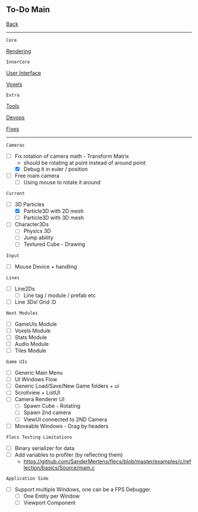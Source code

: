 To-Do Main
-----

[Back](../../readme.md)

-----

`Core`

[Rendering](todo-rendering.md)

`InnerCore`

[User Interface](todo-ui.md)

[Voxels](todo-voxels.md)

`Extra`

[Tools](todo-tools.md)

[Devops](todo-devops.md)

[Fixes](todo-fixes.md)

-----

`Cameras`
- [ ] Fix rotation of camera math - Transform Matrix
    - should be rotating at point instead of around point
    - [x] Debug it in euler / position
- [ ] Free roam camera
    - [ ] Using mouse to rotate it around

`Current`
- [ ] 3D Particles
    - [x] Particle3D with 2D mesh
    - [ ] Particle3D with 3D mesh
- [ ] Character3Ds
    - [ ] Physics 3D
    - [ ] Jump ability
    - [ ] Textured Cube - Drawing

`Input`
- [ ] Mouse Device + handling

`Lines`
- [ ] Line2Ds
    - [ ] Line tag / module / prefab etc
- [ ] Line 3Ds! Grid :D

`Next Modules`
- [ ] GameUIs Module
- [ ] Voxels Module
- [ ] Stats Module
- [ ] Audio Module
- [ ] Tiles Module

`Game UIs`
- [ ] Generic Main Menu
- [ ] UI Windows Flow
- [ ] Generic Load/Save/New Game folders + ui
- [ ] Scrollview + ListUI
- [ ] Camera Renderer UI
    - [ ] Spawn Cube - Rotating
    - [ ] Spawn 2nd camera
    - [ ] ViewUI connected to 2ND Camera
- [ ] Moveable Windows - Drag by headers

`Flecs Testing Limitations`
- [ ] Binary serializer for data
- [ ] Add variables to profiler (by reflecting them)
    - https://github.com/SanderMertens/flecs/blob/master/examples/c/reflection/basics/Source/main.c

`Application Side`
- [ ] Support multiple Windows, one can be a FPS Debugger.
    - [ ] One Entity per Window
    - [ ] Viewport Component